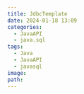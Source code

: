 ```yaml
---
title: JdbcTemplate
date: 2024-01-18 13:09
categories:
  - JavaAPI
  - java.sql
tags:
  - Java
  - JavaAPI
  - javasql
image: 
path:
---
```

